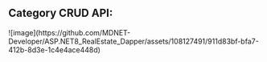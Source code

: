 <h2>Category CRUD API:</h2>
![image](https://github.com/MDNET-Developer/ASP.NET8_RealEstate_Dapper/assets/108127491/911d83bf-bfa7-412b-8d3e-1c4e4ace448d)
